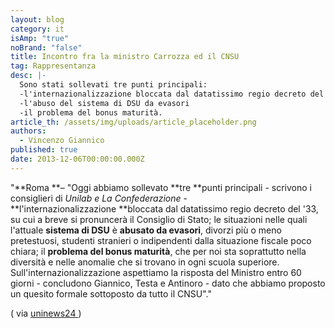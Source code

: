 ```yaml
---
layout: blog
category: it
isAmp: "true"
noBrand: "false"
title: Incontro fra la ministro Carrozza ed il CNSU
tag: Rappresentanza
desc: |-
  Sono stati sollevati tre punti principali:
  -l'internazionalizzazione bloccata dal datatissimo regio decreto del '33;
  -l'abuso del sistema di DSU da evasori
  -il problema del bonus maturità.
article_th: /assets/img/uploads/article_placeholder.png
authors:
  - Vincenzo Giannico
published: true
date: 2013-12-06T00:00:00.000Z
---
```


"**Roma **– "Oggi abbiamo sollevato **tre **punti principali - scrivono i consiglieri di _Unilab e La Confederazione_ -**l'internazionalizzazione **bloccata dal datatissimo regio decreto del '33, su cui a breve si pronuncerà il Consiglio di Stato; le situazioni nelle quali l'attuale **sistema di DSU** è **abusato da evasori**, divorzi più o meno pretestuosi, studenti stranieri o indipendenti dalla situazione fiscale poco chiara; il **problema del bonus maturità**, che per noi sta soprattutto nella diversità e nelle anomalie che si trovano in ogni scuola superiore. Sull'internazionalizzazione aspettiamo la risposta del Ministro entro 60 giorni - concludono Giannico, Testa e Antinoro - dato che abbiamo proposto un quesito formale sottoposto da tutto il CNSU"."

( via [uninews24 ](http://www.uninews24.it/news-nazionali-universita-italia/11197-incontro-cnsu-carrozza,-le-reazioni.html))
